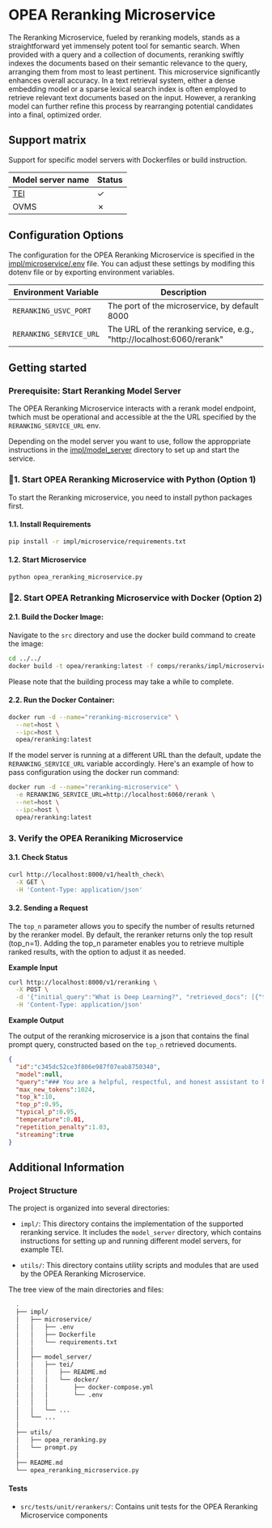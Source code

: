 # OPEA Reranking Microservice

The Reranking Microservice, fueled by reranking models, stands as a straightforward yet immensely potent tool for semantic search. When provided with a query and a collection of documents, reranking swiftly indexes the documents based on their semantic relevance to the query, arranging them from most to least pertinent. This microservice significantly enhances overall accuracy. In a text retrieval system, either a dense embedding model or a sparse lexical search index is often employed to retrieve relevant text documents based on the input. However, a reranking model can further refine this process by rearranging potential candidates into a final, optimized order.

## Support matrix

Support for specific model servers with Dockerfiles or build instruction.

| Model server name               |  Status   |
| ---------------------------     | --------- |
| [TEI](./impl/model_server/tei/) | &#x2713;  |
| OVMS                            | &#x2717;  |


## Configuration Options

The configuration for the OPEA Reranking Microservice is specified in the [impl/microservice/.env](impl/microservice/.env) file. You can adjust these settings by modifing this dotenv file or by exporting environment variables.

| Environment Variable        | Description                                                                |
|-----------------------------|----------------------------------------------------------------------------|
| `RERANKING_USVC_PORT`       | The port of the microservice, by default 8000                              |
| `RERANKING_SERVICE_URL`     | The URL of the reranking service, e.g., "http://localhost:6060/rerank" |


## Getting started

### Prerequisite: Start Reranking Model Server
The OPEA Reranking Microservice interacts with a rerank model endpoint,  twhich must be operational and accessible at the the URL specified by the `RERANKING_SERVICE_URL` env.

Depending on the model server you want to use, follow the approppriate instructions in the [impl/model_server](impl/model_server/) directory to set up and start the service.

### 🚀1. Start OPEA Reranking Microservice with Python (Option 1)

To start the Reranking microservice, you need to install python packages first.

#### 1.1. Install Requirements

```bash
pip install -r impl/microservice/requirements.txt
```

#### 1.2. Start Microservice 

```bash
python opea_reranking_microservice.py
```

### 🚀2. Start OPEA Retranking Microservice with Docker (Option 2)

#### 2.1. Build the Docker Image:
Navigate to the `src` directory and use the docker build command to create the image:
```bash
cd ../../
docker build -t opea/reranking:latest -f comps/reranks/impl/microservice/Dockerfile .
```
Please note that the building process may take a while to complete.

#### 2.2. Run the Docker Container:
```bash
docker run -d --name="reranking-microservice" \
  --net=host \
  --ipc=host \
  opea/reranking:latest
```

If the model server is running at a different URL than the default, update the `RERANKING_SERVICE_URL` variable accordingly. Here's an example of how to pass configuration using the docker run command:

```bash
docker run -d --name="reranking-microservice" \
  -e RERANKING_SERVICE_URL=http://localhost:6060/rerank \
  --net=host \
  --ipc=host \
  opea/reranking:latest
```

### 3. Verify the OPEA Reraniking Microservice

#### 3.1. Check Status

```bash
curl http://localhost:8000/v1/health_check\
  -X GET \
  -H 'Content-Type: application/json'
```

####  3.2. Sending a Request

The `top_n` parameter allows you to specify the number of results returned by the reranker model. By default, the reranker returns only the top result (top_n=1). Adding the top_n parameter enables you to retrieve multiple ranked results, with the option to adjust it as needed.

**Example Input**

```bash
curl http://localhost:8000/v1/reranking \
  -X POST \
  -d '{"initial_query":"What is Deep Learning?", "retrieved_docs": [{"text":"Deep Learning is not..."}, {"text":"Deep learning is..."}], "top_n":1}' \
  -H 'Content-Type: application/json'
```

**Example Output**

The output of the reranking microservice is a json that contains the final prompt query, constructed based on the `top_n` retrieved documents.

```json
{
  "id":"c345dc52ce3f806e987f07eab8750340",
  "model":null,
  "query":"### You are a helpful, respectful, and honest assistant to help the user with questions. Please refer to the search results obtained from the local knowledge base. But be careful to not incorporate information that you think is not relevant to the question. If you don't know the answer to a question, please don't share false information. ### Search results:  Deep learning is... \n\n### Question: What is Deep Learning? \n\n### Answer:",
  "max_new_tokens":1024,
  "top_k":10,
  "top_p":0.95,
  "typical_p":0.95,
  "temperature":0.01,
  "repetition_penalty":1.03,
  "streaming":true
}
```

## Additional Information
### Project Structure


The project is organized into several directories:

- `impl/`: This directory contains the implementation of the supported reranking service. It includes the `model_server` directory, which contains instructions for setting up and running different model servers, for example TEI.

- `utils/`: This directory contains utility scripts and modules that are used by the OPEA Reranking Microservice.

The tree view of the main directories and files:

```bash
  .
  ├── impl/
  │   ├── microservice/
  │   │   ├── .env
  │   │   ├── Dockerfile
  │   │   └── requirements.txt
  │   │
  │   ├── model_server/
  │   │   ├── tei/
  │   │   │   ├── README.md
  │   │   │   └── docker/
  │   │   │       ├── docker-compose.yml
  │   │   │       └── .env
  │   │   │  
  │   │   └── ...
  │   └── ...
  │
  ├── utils/
  │   ├── opea_reranking.py
  │   └── prompt.py
  │
  ├── README.md
  └── opea_reranking_microservice.py
```

#### Tests
- `src/tests/unit/rerankers/`: Contains unit tests for the OPEA Reranking Microservice components
